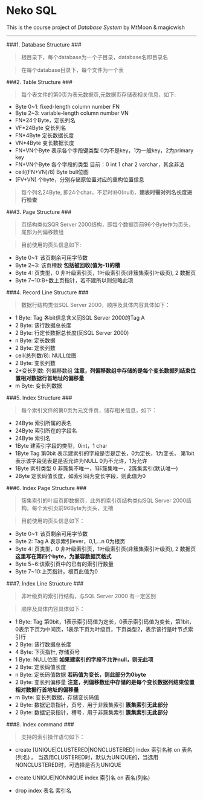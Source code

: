 Neko SQL
===============
This is the course project of *Database System* by MtMoon & magicwish

----------------------------------


###1. Database Structure ###

>根目录下，每个database为一个子目录，database名即目录名

>在每个database目录下，每个文件为一个表

###2. Table Structure ###

>每个表文件的第0页为表元数据页,元数据页存储表相关信息，如下:

+ Byte 0~1: fixed-length column number FN
+ Byte 2~3: variable-length column number VN
+ FN*24个Byte，定长列名
+ VF*24Byte 变长列名
+ FN*4Byte 定长数据长度
+ VN*4Byte 变长数据长度
+ FN+VN个Byte 表示各个字段键类型 0为不是key，1为一般key，2为primary key
+ FN+VN个Byte 各个字段的类型  目前：0 int 1 char 2 varchar，其余非法
+ ceil((FN+VN)/8) Byte bull位图
+ (FV+VN) 个byte，分别存储原位置对应的重构位置信息

>每个列名24Byte, 即24个char，不足时补0(null)，**建表时需对列名长度进行检查**

###3. Page Structure ###

>页结构类似SQR Server 2000结构，即每个数据页前96个Byte作为页头，尾部为列偏移数组

>目前使用的页头信息如下:

+ Byte 0~1: 该页剩余可用字节数
+ Byte 2~3: 该页槽数 **包括被回收(值为-1)的槽**
+ Byte 4: 页类型，0 非叶级索引页，1叶级索引页(非簇集索引叶级页), 2 数据页
+ Byte 7~10:B+数上页指针，若不建所以则忽略此项

###4. Record Line Structure ###

>数据行结构类似SQL Server 2000，顺序及具体内容具体如下：

+ 1 Byte: Tag 各bit信息含义同SQL Server 2000的Tag A
+ 2 Byte: 该行数据总长度
+ 2 Byte: 行定长数据总长度(同SQL Server 2000)
+ n Byte: 定长数据
+ 2 Byte: 定长列数
+ ceil(总列数/8): NULL位图
+ 2 Byte: 变长列数
+ 2*变长列数: 列偏移数组 **注意，列偏移数组中存储的是每个变长数据列结束位置相对数据行首地址的偏移量**
+ m Byte: 变长列数据 

###5. Index Structure ###

>每个索引文件的第0页为元文件页，储存相关信息，如下：

+ 24Byte 索引所属的表名
+ 24Byte 索引所在的字段名
+ 24Byte 索引名
+ 1Byte 建索引字段的类型，0int，1 char
+ 1Byte Tag 第0bit 表示建索引的字段是否是定长，0为定长，1为变长， 第1bit表示该字段见表是是否允许为NULL 0为不允许，1为允许
+ 1Byte 索引类型 0 非簇集不唯一，1非簇集唯一，2簇集索引(默认唯一)
+ 2Byte 定长码值长度，如索引码为变长字段，则此值为0



###6. Index Page Structure ###

>簇集索引的叶级页即数据页，此外的索引页结构类似SQL Server 2000结构。每个索引页前96Byte为页头，无槽

>目前使用的页头信息如下：

+ Byte 0~1: 该页剩余可用字节数
+ Byte 2: Tag A 表示索引lever，0,1,...n 0为根页
+ Byte 4: 页类型，0 非叶级索引页，1叶级索引页(非簇集索引叶级页), 2 数据页 **这里写在第四个byte，为兼容数据页格式**
+ Byte 5~6:该索引页中的已有的索引行数量
+ Byte 7~10:上页指针，根页此值为0

###7. Index Line Structure ###

>非叶级页的索引行结构，与SQL Server 2000 有一定区别     

>顺序及具体内容具体如下：

+ 1 Byte: Tag 第0bit，1表示索引码值为定长，0表示索引码值为变长，第1bit，0表示下页为中间页，1表示下页为叶级页，下页类型2，表示该行是叶节点索引行
+ 2 Byte: 该行数据总长度
+ 4 Byte: 下页指针, 存储页号
+ 1 Byte: NULL位图 **如果建索引的字段不允许null，则无此项** 
+ 2 Byte: 定长码值长度
+ n Byte: 定长码值数据 **若码值为变长，则此部分为0byte**
+ 2 Byte: 变长列偏移量 **注意，列偏移数组中存储的是每个变长数据列结束位置相对数据行首地址的偏移量**
+ m Byte: 变长列数据，存储变长码值
+ 2 Byte: 数据记录指针，页号，用于非簇集索引 **簇集索引无此部分**
+ 2 Byte: 数据记录指针，槽号，用于非簇集索引 **簇集索引无此部分** 

###8. Index command ###

>支持的索引操作语句如下：

+ create [UNIQUE|CLUSTERED|NONCLUSTERED] index 索引名称 on 表名(列名) 。
   当选用CLUSTERED时，默认为UNIQUE的，当选用NONCLUSTERED时，可选择是否为UNIQUE
   
+ create UNIQUE|NONNIQUE index 索引名 on 表名(列名)
+ drop index 表名 索引名